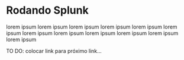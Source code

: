 # Rodando Splunk
lorem ipsum lorem ipsum lorem ipsum lorem ipsum lorem ipsum lorem ipsum lorem ipsum lorem ipsum lorem ipsum lorem ipsum lorem ipsum lorem ipsum 

TO DO: colocar link para próximo link...
